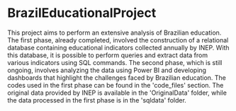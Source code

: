 # BrazilEducationalProject
This project aims to perform an extensive analysis of Brazilian education. The first phase, already completed, involved the construction of a relational database containing educational indicators collected annually by INEP. With this database, it is possible to perform queries and extract data from various indicators using SQL commands. The second phase, which is still ongoing, involves analyzing the data using Power BI and developing dashboards that highlight the challenges faced by Brazilian education. The codes used in the first phase can be found in the 'code_files' section. The original data provided by INEP is available in the 'OriginalData' folder, while the data processed in the first phase is in the 'sqldata' folder.
